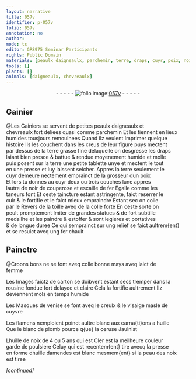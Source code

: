 ```yaml
---
layout: narrative
title: 057v
identifier: p-057v
folio: 057v
annotation: no
author:
mode: tc
editor: GR8975 Seminar Participants
rights: Public Domain
materials: [peaulx daigneaulx, parchemin, terre, draps, cuyr, poix, noir de couperose, escaille de fer, cuir, toille, colle, laict de femme, carton, rousine, cuyvre, huille, blanc de plomb, ceruse, huille de noix, huille damendes, peau des noix]
tools: []
plants: []
animals: [daigneaulx, chevreaulx]
---
```


<div class="folio" align="center">- - - - - <a href="http://gallica.bnf.fr/ark:/12148/btv1b10500001g/f120.item" target="_blank"><img src="https://cu-mkp.github.io/2017-workshop-edition/assets/photo-icon.png" alt="folio image: " style="display:inline-block; margin-bottom:-3px;"/>057v</a> - - - - - </div>  
  

## <span class="pro">Gainier</span>

 
@Les <span class="pro">Gainiers</span> se servent de petites <span class="m">peaulx <span class="al">daigneaulx</span></span> et<br/> <span class="al">chevreaulx</span> fort deliees quasi comme <span class="m">parchemin</span> Et les tiennent en lieux<br/> humides tousjours remoulhees Quand ilz veulent Imprimer quelque<br/> histoire Ils les couchent dans les creus de leur figure puys mectent<br/> par dessus de la <span class="m">terre</span> grasse fine delaquelle on desgresse les <span class="m">draps</span><br/> laiant bien presce & battue & rendue moyenement humide et molle<br/> puis posent sur la <span class="m">terre</span> une petite tablette unye et mectent le tout<br/> en une presse et luy laissent seicher. Appres la <span class="m">terre</span> seulement le<br/> <span class="m">cuyr</span> demeure nectement emprainct de la grosseur dun <span class="m">poix</span><br/> Et lors tu donnes au <span class="m">cuyr</span> deux ou trois couches lune appres<br/> lautre de <span class="m">noir de couperose</span> et <span class="m">escaille de fer</span> Egalle comme les<br/> <span class="pro">taneurs</span> font Et ceste taincture estant astringente, faict reserrer le<br/> <span class="m">cuir</span> & le fortifie et le faict mieux empraindre Estant sec on colle<br/> par le Revers de la <span class="m">toille</span> aveq de la <span class="m">colle</span> forte En ceste sorte on<br/> peult promptement Imiter de grandes statues & de fort subtille<br/> medailhe et les paindre & estoffer & sont legieres et portatives<br/> & de longue duree Ce qui semprainct sur ung relief se faict aultrem{ent}<br/> et se resuict aveq ung fer chault
 
 
  

## Painctre

 
@Croons bons ne se font aveq <span class="m">colle</span> bonne mays aveq <span class="m">laict de<br/> femme</span>
 
Les Images faictz de <span class="m">carton</span> se doibvent estant secs tremper dans la<br/> <span class="m">rousine</span> fondue fort delayee et claire Cela la fortifie aultrement Ilz<br/> deviennent mols en temps humide
 
Les Masques de <span class="pl">venise</span> se font aveq le creulx & le visaige masle de<br/> <span class="m">cuyvre</span>
 
Les <span class="pl">flamens</span> nemploient poinct aultre blanc aux carna{ti}ons a <span class="m">huille</span><br/> Que le <span class="m">blanc de plomb</span> pource q{ue} la <span class="m">ceruse</span> Jaulnist
 
L<span class="m">huille de noix</span> de 4 ou 5 ans qui est Cler est la meilheure couleur<br/> garde de poulsiere Celuy qui est recentem{ent} tire avecq la presse<br/> en forme d<span class="m">huille damendes</span> est blanc mesmem{ent} si la <span class="m">peau des noix</span><br/> est tiree
 
*[continued]*
 
